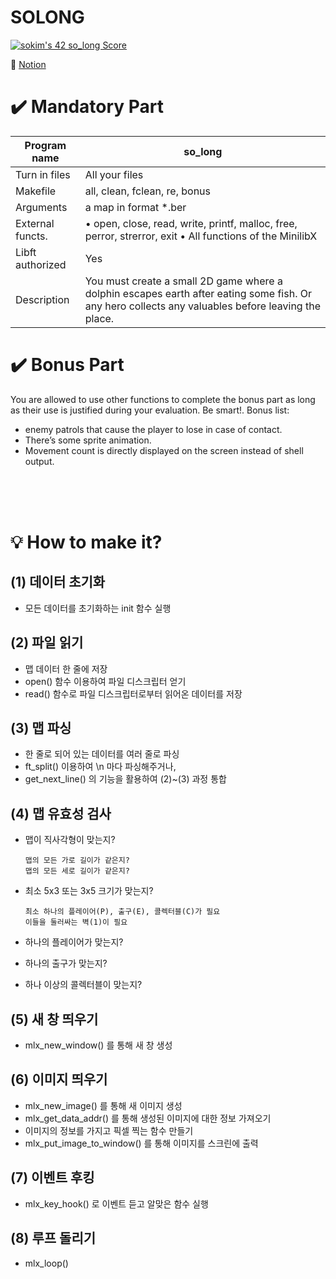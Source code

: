 # SOLONG

[![sokim's 42 so_long Score](https://badge42.vercel.app/api/v2/cl1sxc9pb003009jgq7f86utb/project/2388526)](https://github.com/JaeSeoKim/badge42)

🔗 [Notion](https://pouncing-elbow-0a4.notion.site/Solong-2db1e3d2978d45abb567afbac53d8b26)


✔️ Mandatory Part
================

| Program name | so_long |
|--------------|----------|
| Turn in files | All your files |
| Makefile | all, clean, fclean, re, bonus |
| Arguments | a map in format *.ber |
| External functs. | • open, close, read, write, printf, malloc, free, perror, strerror, exit   • All functions of the MinilibX |
| Libft authorized | Yes |
| Description | You must create a small 2D game where a dolphin escapes earth after eating some fish. Or any hero collects any valuables before leaving the place. |



✔️ Bonus Part
============

You are allowed to use other functions to complete the bonus part as long as their use is justified during your evaluation. Be smart!.
Bonus list:

- enemy patrols that cause the player to lose in case of contact.
- There’s some sprite animation.
- Movement count is directly displayed on the screen instead of shell output.

</br>
</br>
</br>


💡 How to make it?
==================

(1) 데이터 초기화
----

- 모든 데이터를 초기화하는 init 함수 실행

(2) 파일 읽기
----

- 맵 데이터 한 줄에 저장
- open() 함수 이용하여 파일 디스크립터 얻기
- read() 함수로 파일 디스크립터로부터 읽어온 데이터를 저장

(3) 맵 파싱
----

- 한 줄로 되어 있는 데이터를 여러 줄로 파싱
- ft_split() 이용하여 \n 마다 파싱해주거나,
- get_next_line() 의 기능을 활용하여 (2)~(3) 과정 통합

(4) 맵 유효성 검사
----

- 맵이 직사각형이 맞는지?

      맵의 모든 가로 길이가 같은지?
      맵의 모든 세로 길이가 같은지?

- 최소 5x3 또는 3x5 크기가 맞는지?

      최소 하나의 플레이어(P), 출구(E), 콜렉터블(C)가 필요
      이들을 둘러싸는 벽(1)이 필요

- 하나의 플레이어가 맞는지?
- 하나의 출구가 맞는지?
- 하나 이상의 콜렉터블이 맞는지?


(5) 새 창 띄우기
-----

- mlx_new_window() 를 통해 새 창 생성

(6) 이미지 띄우기
----

- mlx_new_image() 를 통해 새 이미지 생성
- mlx_get_data_addr() 를 통해 생성된 이미지에 대한 정보 가져오기
- 이미지의 정보를 가지고 픽셀 찍는 함수 만들기
- mlx_put_image_to_window() 를 통해 이미지를 스크린에 출력

(7) 이벤트 후킹
----

- mlx_key_hook() 로 이벤트 듣고 알맞은 함수 실행

(8) 루프 돌리기
----

- mlx_loop()
